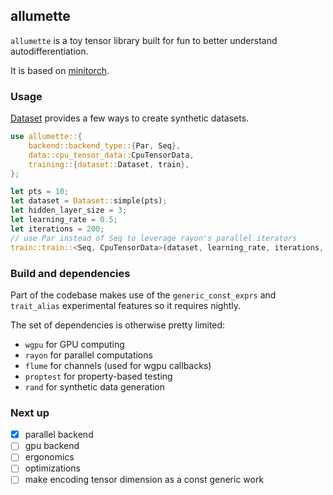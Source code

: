 ## allumette

`allumette` is a toy tensor library built for fun to better understand autodifferentiation.

It is based on [minitorch](minitorch.github.io).


### Usage

[Dataset](./src/training/dataset.rs) provides a few ways to create synthetic datasets.

```rust
use allumette::{
    backend::backend_type::{Par, Seq},
    data::cpu_tensor_data::CpuTensorData,
    training::{dataset::Dataset, train},
};

let pts = 10;
let dataset = Dataset::simple(pts);
let hidden_layer_size = 3;
let learning_rate = 0.5;
let iterations = 200;
// use Par instead of Seq to leverage rayon's parallel iterators
train::train::<Seq, CpuTensorData>(dataset, learning_rate, iterations, hidden_layer_size);
```

### Build and dependencies

Part of the codebase makes use of the `generic_const_exprs` and `trait_alias` experimental features
so it requires nightly.

The set of dependencies is otherwise pretty limited:
- `wgpu` for GPU computing
- `rayon` for parallel computations
- `flume` for channels (used for wgpu callbacks)
- `proptest` for property-based testing
- `rand` for synthetic data generation

### Next up

- [x] parallel backend
- [ ] gpu backend
- [ ] ergonomics
- [ ] optimizations
- [ ] make encoding tensor dimension as a const generic work
